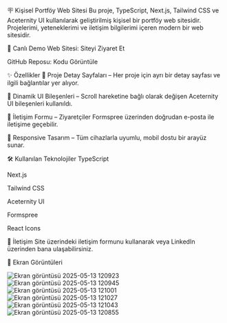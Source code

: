 🪧 Kişisel Portföy Web Sitesi
Bu proje, TypeScript, Next.js, Tailwind CSS ve Aceternity UI kullanılarak geliştirilmiş kişisel bir portföy web sitesidir.
Projelerimi, yeteneklerimi ve iletişim bilgilerimi içeren modern bir web sitesidir.

🔗 Canlı Demo
Web Sitesi: Siteyi Ziyaret Et

GitHub Reposu: Kodu Görüntüle

✨ Özellikler
🔹 Proje Detay Sayfaları – Her proje için ayrı bir detay sayfası ve ilgili bağlantılar yer alıyor.

🔹 Dinamik UI Bileşenleri – Scroll hareketine bağlı olarak değişen Aceternity UI bileşenleri kullanıldı.

🔹 İletişim Formu – Ziyaretçiler Formspree üzerinden doğrudan e-posta ile iletişime geçebilir.

🔹 Responsive Tasarım – Tüm cihazlarla uyumlu, mobil dostu bir arayüz sunar.

🛠️ Kullanılan Teknolojiler
TypeScript

Next.js

Tailwind CSS

Aceternity UI

Formspree

React Icons

📩 İletişim
Site üzerindeki iletişim formunu kullanarak veya LinkedIn üzerinden bana ulaşabilirsiniz.

📸 Ekran Görüntüleri 

![Ekran görüntüsü 2025-05-13 120923](https://github.com/user-attachments/assets/2c64352f-d014-479c-aa04-0bab32351d1a)
![Ekran görüntüsü 2025-05-13 120945](https://github.com/user-attachments/assets/8c7238c4-4ab4-4f86-82ed-069597604eaf)
![Ekran görüntüsü 2025-05-13 121001](https://github.com/user-attachments/assets/c1bc257e-143c-45c9-b825-83d050bca02e)
![Ekran görüntüsü 2025-05-13 121027](https://github.com/user-attachments/assets/31026fa3-9918-4a2e-a4b4-5fca63cdc608)
![Ekran görüntüsü 2025-05-13 121043](https://github.com/user-attachments/assets/2ed57ea6-9a7b-426d-a1c4-f49935521948)
![Ekran görüntüsü 2025-05-13 120855](https://github.com/user-attachments/assets/b8ac7386-1b73-4909-aa98-9c1f09352aaf)
